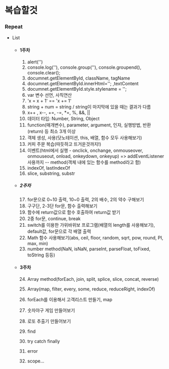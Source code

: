 # 복습할것

### Repeat
+ List

  + #### 1주차

    1. alert('')
    2. console.log(''), console.group(''), console.groupend(), console.clear();
    3. documnet.getElementById, className, tagName
    4. documnet.getElementById.innerHtml=''; ,textContent
    5. documnet.getElementById.style.stylename = '';
    6. var 변수 선언, 사칙연산
    7. 'x = x + 1' == 'x += 1'
    8. string + num = string / string이 마지막에 있을 때는 결과가 다름
    9. x++ , x--, +=, -=, *=, %, &&, ||
    10. 데이터 타입: Number, String, Object
    11. function(매개변수), parameter, argument, 인자, 실행방법, 반환(return) 등 최소 3개 이상
    12. 객체 생성, 사용(닷노테이션, this, 배열, 함수 모두 사용해보기)
    13. 커피 주문 복습(따듯하고 뜨거운것까지!)
    14. 이벤트(html에서 실행 - onclick, onchange, onmouseover, onmouseout, onload, onkeydown, onkeyup) => addEventListener 사용까지
        -- method(객체 내에 있는 함수를 method라고 함)
    15. indexOf, lastIndexOf
    16. slice, substring, substr

  + ##### 2주차

    17. for문으로 0~10 출력, 10~0 출력, 2의 배수, 2의 약수 구해보기
    18. 구구단, 2-3단 for문, 함수 출력해보기
    19. 함수에 return값으로 함수 호출하여 return값 받기
    20. 2중 for문, continue, break
    21. switch를 이용한 가위바위보 프로그램(배열의 length를 사용해보기), default값, for문으로 각 배열 출력
    22. Math 함수 사용해보기(abs, ceil, floor, random, sqrt, pow, round, PI, max, min)
    23. number method(NaN, isNaN, parseInt, parseFloat, toFixed, toString 등등)

  + #### 3주차

    24. Array method(forEach, join, split, splice, slice, concat, reverse)
    25. Array(map, filter, every, some, reduce, reduceRight, indexOf)
    26. forEach를 이용해서 고객리스트 만들기, map
    27. 숫자야구 게임 만들어보기
    28. 로또 추출기 만들어보기

    29. find
    30. try catch finally
    31. error
    32. scope...